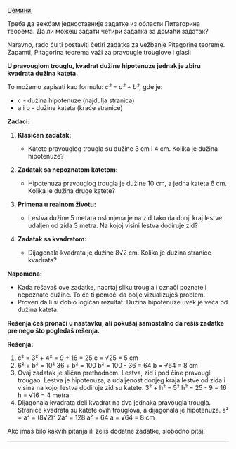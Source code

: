 [Џемини](https://gemini.google.com/),

Треба да вежбам једноставније задатке из области Питагорина теорема. Да ли можеш задати четири задатка за домаћи задатак?

Naravno, rado ću ti postaviti četiri zadatka za vežbanje Pitagorine teoreme. Zapamti, Pitagorina teorema važi za pravougle trouglove i glasi:

**U pravouglom trouglu, kvadrat dužine hipotenuze jednak je zbiru kvadrata dužina kateta.**

To možemo zapisati kao formulu: 
*c² = a² + b²*, 
gde je:
* c - dužina hipotenuze (najdulja stranica)
* a i b - dužine kateta (kraće stranice)

**Zadaci:**

1. **Klasičan zadatak:**
   * Katete pravouglog trougla su dužine 3 cm i 4 cm. Kolika je dužina hipotenuze?

2. **Zadatak sa nepoznatom katetom:**
   * Hipotenuza pravouglog trougla je dužine 10 cm, a jedna kateta 6 cm. Kolika je dužina druge katete?

3. **Primena u realnom životu:**
   * Lestva dužine 5 metara oslonjena je na zid tako da donji kraj lestve udaljen od zida 3 metra. Na kojoj visini lestva dodiruje zid?

4. **Zadatak sa kvadratom:**
   * Dijagonala kvadrata je dužine 8√2 cm. Kolika je dužina stranice kvadrata?

**Napomena:** 
* Kada rešavaš ove zadatke, nacrtaj sliku trougla i označi poznate i nepoznate dužine. To će ti pomoći da bolje vizualizuješ problem.
* Proveri da li si dobio logičan rezultat. Dužina hipotenuze uvek je veća od dužina kateta.

**Rešenja ćeš pronaći u nastavku, ali pokušaj samostalno da rešiš zadatke pre nego što pogledaš rešenja.**

**Rešenja:**

1.  c² = 3² + 4² = 9 + 16 = 25
     c = √25 = 5 cm
2.  6² + b² = 10²
     36 + b² = 100
     b² = 100 - 36 = 64
     b = √64 = 8 cm
3.  Ovaj zadatak je sličan prethodnom. Lestva, zid i pod čine pravougli trougao. Lestva je hipotenuza, a udaljenost donjeg kraja lestve od zida i visina na kojoj lestva dodiruje zid su katete.
     3² + h² = 5²
     h² = 25 - 9 = 16
     h = √16 = 4 metra
4.  Dijagonala kvadrata deli kvadrat na dva jednaka pravougla trougla. Stranice kvadrata su katete ovih trouglova, a dijagonala je hipotenuza.
     a² + a² = (8√2)²
     2a² = 128
     a² = 64
     a = √64 = 8 cm

Ako imaš bilo kakvih pitanja ili želiš dodatne zadatke, slobodno pitaj! 
****
